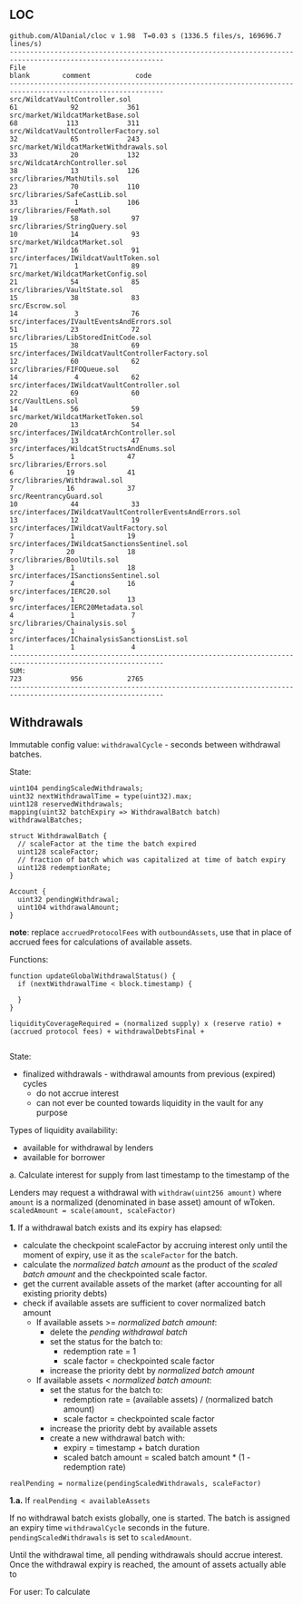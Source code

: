## LOC

```
github.com/AlDanial/cloc v 1.98  T=0.03 s (1336.5 files/s, 169696.7 lines/s)
------------------------------------------------------------------------------------------------------------
File                                                                     blank        comment           code
------------------------------------------------------------------------------------------------------------
src/WildcatVaultController.sol                                              61             92            361
src/market/WildcatMarketBase.sol                                            68            113            311
src/WildcatVaultControllerFactory.sol                                       32             65            243
src/market/WildcatMarketWithdrawals.sol                                     33             20            132
src/WildcatArchController.sol                                               38             13            126
src/libraries/MathUtils.sol                                                 23             70            110
src/libraries/SafeCastLib.sol                                               33              1            106
src/libraries/FeeMath.sol                                                   19             58             97
src/libraries/StringQuery.sol                                               10             14             93
src/market/WildcatMarket.sol                                                17             16             91
src/interfaces/IWildcatVaultToken.sol                                       71              1             89
src/market/WildcatMarketConfig.sol                                          21             54             85
src/libraries/VaultState.sol                                                15             38             83
src/Escrow.sol                                                              14              3             76
src/interfaces/IVaultEventsAndErrors.sol                                    51             23             72
src/libraries/LibStoredInitCode.sol                                         15             38             69
src/interfaces/IWildcatVaultControllerFactory.sol                           12             60             62
src/libraries/FIFOQueue.sol                                                 14              4             62
src/interfaces/IWildcatVaultController.sol                                  22             69             60
src/VaultLens.sol                                                           14             56             59
src/market/WildcatMarketToken.sol                                           20             13             54
src/interfaces/IWildcatArchController.sol                                   39             13             47
src/interfaces/WildcatStructsAndEnums.sol                                    5              1             47
src/libraries/Errors.sol                                                     6             19             41
src/libraries/Withdrawal.sol                                                 7             16             37
src/ReentrancyGuard.sol                                                     10             44             33
src/interfaces/IWildcatVaultControllerEventsAndErrors.sol                   13             12             19
src/interfaces/IWildcatVaultFactory.sol                                      7              1             19
src/interfaces/IWildcatSanctionsSentinel.sol                                 7             20             18
src/libraries/BoolUtils.sol                                                  3              1             18
src/interfaces/ISanctionsSentinel.sol                                        7              4             16
src/interfaces/IERC20.sol                                                    9              1             13
src/interfaces/IERC20Metadata.sol                                            4              1              7
src/libraries/Chainalysis.sol                                                2              1              5
src/interfaces/IChainalysisSanctionsList.sol                                 1              1              4
------------------------------------------------------------------------------------------------------------
SUM:                                                                       723            956           2765
------------------------------------------------------------------------------------------------------------
```

## Withdrawals

Immutable config value: `withdrawalCycle` - seconds between withdrawal batches.

State:
```
uint104 pendingScaledWithdrawals;
uint32 nextWithdrawalTime = type(uint32).max;
uint128 reservedWithdrawals;
mapping(uint32 batchExpiry => WithdrawalBatch batch) withdrawalBatches;

struct WithdrawalBatch {
  // scaleFactor at the time the batch expired
  uint128 scaleFactor;
  // fraction of batch which was capitalized at time of batch expiry
  uint128 redemptionRate;
} 

Account {
  uint32 pendingWithdrawal;
  uint104 withdrawalAmount;
}
```

**note**: replace `accruedProtocolFees` with `outboundAssets`, use that in place of accrued fees for calculations of available assets.

Functions:
```
function updateGlobalWithdrawalStatus() {
  if (nextWithdrawalTime < block.timestamp) {

  }
}

liquidityCoverageRequired = (normalized supply) x (reserve ratio) + (accrued protocol fees) + withdrawalDebtsFinal + 


```


State:
- finalized withdrawals - withdrawal amounts from previous (expired) cycles
  * do not accrue interest
  * can not ever be counted towards liquidity in the vault for any purpose

Types of liquidity availability:
- available for withdrawal by lenders
- available for borrower

a. Calculate interest for supply from last timestamp to the timestamp of the 

Lenders may request a withdrawal with `withdraw(uint256 amount)` where `amount` is a normalized (denominated in base asset) amount of wToken.
`scaledAmount = scale(amount, scaleFactor)` 

**1.** If a withdrawal batch exists and its expiry has elapsed:
  * calculate the checkpoint scaleFactor by accruing interest only until the moment of expiry, use it as the `scaleFactor` for the batch.
  * calculate the *normalized batch amount* as the product of the *scaled batch amount* and the checkpointed scale factor.
  * get the current available assets of the market (after accounting for all existing priority debts)
  * check if available assets are sufficient to cover normalized batch amount
    * If available assets >= *normalized batch amount*:
      * delete the *pending withdrawal batch*
      * set the status for the batch to:
        * redemption rate = 1
        * scale factor = checkpointed scale factor
      * increase the priority debt by *normalized batch amount*
    * If available assets < *normalized batch amount*:
      * set the status for the batch to:
        * redemption rate = (available assets) / (normalized batch amount)
        * scale factor = checkpointed scale factor
      * increase the priority debt by available assets
      * create a new withdrawal batch with:
        * expiry = timestamp + batch duration
        * scaled batch amount = scaled batch amount * (1 - redemption rate)

`realPending = normalize(pendingScaledWithdrawals, scaleFactor)`

**1.a.** If `realPending < availableAssets`



If no withdrawal batch exists globally, one is started.
The batch is assigned an expiry time `withdrawalCycle` seconds in the future.
`pendingScaledWithdrawals` is set to `scaledAmount`.


Until the withdrawal time, all pending withdrawals should accrue interest.
Once the withdrawal expiry is reached, the amount of assets actually able to 

For user:
To calculate 
